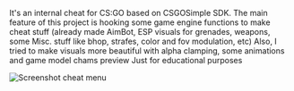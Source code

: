 It's an internal cheat for CS:GO based on CSGOSimple SDK.
The main feature of this project is hooking some game engine functions to make cheat stuff (already made AimBot, ESP visuals for grenades, weapons, some Misc. stuff like bhop, strafes, color and fov modulation, etc)
Also, I tried to make visuals more beautiful with alpha clamping, some animations and game model chams preview
Just for educational purposes

![Screenshot cheat menu](https://i.imgur.com/4CDf5m9.png)
